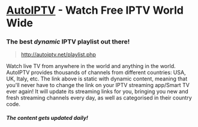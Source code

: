 # [AutoIPTV](http://autoiptv.net) - Watch Free IPTV World Wide

### The best *dynamic* IPTV playlist out there!

> http://autoiptv.net/playlist.php

Watch live TV from anywhere in the world and anything in the world. AutoIPTV provides thousands of channels from different countries: USA, UK, Italy, etc. The link above is static with dynamic content, meaning that you'll never have to change the link on your IPTV streaming app/Smart TV ever again! It will update its streaming links for you, bringing you new and fresh streaming channels every day, as well as categorised in their country code.

##### The content gets updated daily!
